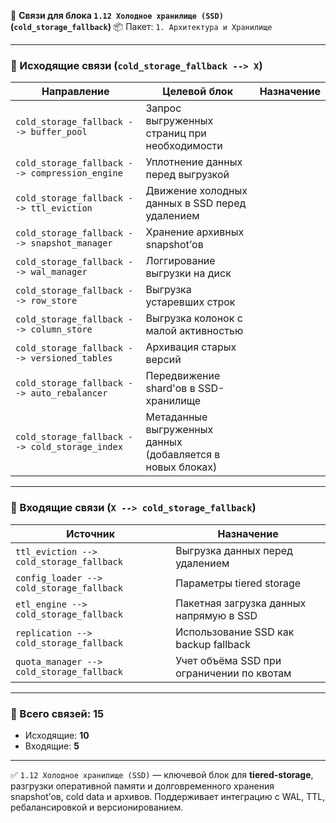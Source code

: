 🔗 **Связи для блока `1.12 Холодное хранилище (SSD)` (`cold_storage_fallback`)**
📦 Пакет: `1. Архитектура и Хранилище`

---

### 🔻 Исходящие связи (`cold_storage_fallback --> X`)

| Направление                                    | Целевой блок                                               | Назначение |
| ---------------------------------------------- | ---------------------------------------------------------- | ---------- |
| `cold_storage_fallback --> buffer_pool`        | Запрос выгруженных страниц при необходимости               |            |
| `cold_storage_fallback --> compression_engine` | Уплотнение данных перед выгрузкой                          |            |
| `cold_storage_fallback --> ttl_eviction`       | Движение холодных данных в SSD перед удалением             |            |
| `cold_storage_fallback --> snapshot_manager`   | Хранение архивных snapshot’ов                              |            |
| `cold_storage_fallback --> wal_manager`        | Логгирование выгрузки на диск                              |            |
| `cold_storage_fallback --> row_store`          | Выгрузка устаревших строк                                  |            |
| `cold_storage_fallback --> column_store`       | Выгрузка колонок с малой активностью                       |            |
| `cold_storage_fallback --> versioned_tables`   | Архивация старых версий                                    |            |
| `cold_storage_fallback --> auto_rebalancer`    | Передвижение shard'ов в SSD-хранилище                      |            |
| `cold_storage_fallback --> cold_storage_index` | Метаданные выгруженных данных (добавляется в новых блоках) |            |

---

### 🔺 Входящие связи (`X --> cold_storage_fallback`)

| Источник                                  | Назначение                                |
| ----------------------------------------- | ----------------------------------------- |
| `ttl_eviction --> cold_storage_fallback`  | Выгрузка данных перед удалением           |
| `config_loader --> cold_storage_fallback` | Параметры tiered storage                  |
| `etl_engine --> cold_storage_fallback`    | Пакетная загрузка данных напрямую в SSD   |
| `replication --> cold_storage_fallback`   | Использование SSD как backup fallback     |
| `quota_manager --> cold_storage_fallback` | Учет объёма SSD при ограничении по квотам |

---

### 🧩 Всего связей: **15**

* Исходящие: **10**
* Входящие: **5**

---

✅ `1.12 Холодное хранилище (SSD)` — ключевой блок для **tiered-storage**, разгрузки оперативной памяти и долговременного хранения snapshot’ов, cold data и архивов.
Поддерживает интеграцию с WAL, TTL, ребалансировкой и версионированием.
